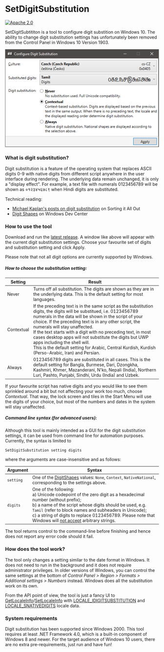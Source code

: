 ﻿# SetDigitSubstitution

[![Apache 2.0](https://img.shields.io/badge/license-Apache%202.0-green.svg)](LICENSE)

SetDigitSubtititon is a tool to configure digit substition on Windows 10.
The ability to change digit substitution settings has unfortunately been removed from the Control Panel in Windows 10 Version 1903.

![Screenshot](Screenshot.png)

### What is digit substitution?

Digit substitution is a feature of the operating system that replaces ASCII digits 0-9 with native digits from different script anywhere in the user interface during rendering.
The underlying data remain unchanged, it is only a "display effect". For example, a text file with numerals 0123456789 will be shown as ०१२३४५६७८९ when Hindi digits are substituted.

Technical reading:
* [Michael Kaplan's posts on digit substitution](http://archives.miloush.net/michkap/archive/2010/11/12/10088056.html) on Sorting it All Out
* [Digit Shapes](https://docs.microsoft.com/en-us/windows/win32/intl/digit-shapes#digit-substitution) on Windows Dev Center

### How to use the tool

Download and run the [latest release](https://github.com/ujca/SetDigitSubstitution/releases/latest).
A window like above will appear with the current digit substitution settings.
Choose your favourite set of digits and substitution setting and click Apply.

Please note that not all digit options are currently supported by Windows.

##### How to choose the substitution setting:

Setting | Result
--------|-------
Never | Turns off all substitution. The digits are shown as they are in the underlying data. This is the default setting for most languages.
Contextual | If the preceding text is in the same script as the substitution digits, the digits will be substitued, i.e. 0123456789 numerals in the data will be shown in the script of your choice. If the preceding text is in any other script, the numerals will stay unaffected.<br/>If the text starts with a digit with no preceding text, in most cases desktop apps will not substitute the digits but UWP apps including the shell will.<br/>This is the default setting for Arabic, Central Kurdish, Kurdish (Perso-Arabic, Iran) and Persian.
Always | 0123456789 digits are substituted in all cases. This is the default setting for Bangla, Burmese, Dari, Dzongkha, Kashmiri, Khmer, Mazanderani, N'ko, Nepali (India), Northern Luri, Pashto, Punjabi, Sindhi, Urdu (India) and Uzbek.
 
If your favourite script has native digits and you would like to see them sprinkled around a bit but not affecting your work too much, choose _Contextual_. That way, the lock screen and tiles in the Start Menu will use the digits of your choice, but most of the numbers and dates in the system will stay unaffected.

##### Command line syntax (for advanced users):
Although this tool is mainly intended as a GUI for the digit substitution settings, it can be used from command line for automation purposes. Currently, the syntax is limited to
```
SetDigitSubstitution setting digits
```
where the arguments are case-insensitive and as follows:

Argument | Syntax
---------|-------
`setting` | One of the [DigitShapes](https://docs.microsoft.com/en-us/dotnet/api/system.globalization.digitshapes) values: `None`, `Context`, `NativeNational`, corresponding to the settings above.
`digits` | One of the following:<br/>a) Unicode codepoint of the zero digit as a hexadecimal number (without prefix);<br/>b) a name of the script whose digits should be used, e.g. `Tamil` (refer to block names and subheaders in Unicode);<br/>c) a string of digits to replace 0123456789. Please note that Windows will [not accept](http://archives.miloush.net/michkap/archive/2006/01/18/514171.html) arbitrary strings. 

The tool returns control to the command-line before finishing and hence does not report any error code should it fail.

### How does the tool work?
The tool only changes a setting similar to the date format in Windows. It does not need to run in the background and it does not require administrator privileges. In older versions of Windows, you can control the same settings at the bottom of _Control Panel > Region > Formats > Additional settings > Numbers_ instead. Windows does all the substitution work on its own.

From the API point of view, the tool is just a fancy UI to [GetLocaleInfo](https://docs.microsoft.com/en-us/windows/win32/api/winnls/nf-winnls-getlocaleinfow)/[SetLocaleInfo](https://docs.microsoft.com/en-us/windows/win32/api/winnls/nf-winnls-setlocaleinfow) with [LOCALE_IDIGITSUBSTITUTION](https://docs.microsoft.com/en-us/windows/win32/intl/locale-idigitsubstitution) and [LOCALE_SNATIVEDIGITS](https://docs.microsoft.com/en-us/windows/win32/intl/locale-snative-constants) locale data.

### System requirements
Digit substitution has been supported since Windows 2000. This tool requires at least .NET Framework 4.0, which is a built-in component of Windows 8 and newer. For the target audience of Windows 10 users, there are no extra pre-requirements, just run and have fun!
